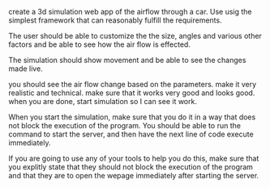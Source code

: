 create a 3d simulation web app  of the airflow through a car. Use usig the simplest framework that can reasonably fulfill the requirements. 



The user should be able to customize the the size, angles and various other factors and be able to see how the air flow is effected. 



The simulation should show movement and be able to see the changes made live. 



you should see the air flow change based on the parameters.  make it very realistic and technical.  make sure that it works very good and looks good. when you are done, start simulation so I can see it work. 



When you start the simulation, make sure that you do it in a way that does not block the execution of the program.  You should be able to run the command to start the server, and then have the next line of code execute immediately.



If you are going to use any of your tools to help you do this, make sure that you explitly state that they should not block the execution of the program and that they are to open the wepage immediately after starting the server.    